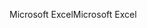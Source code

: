 <span data-ttu-id="5fa98-101">Microsoft Excel</span><span class="sxs-lookup"><span data-stu-id="5fa98-101">Microsoft Excel</span></span>